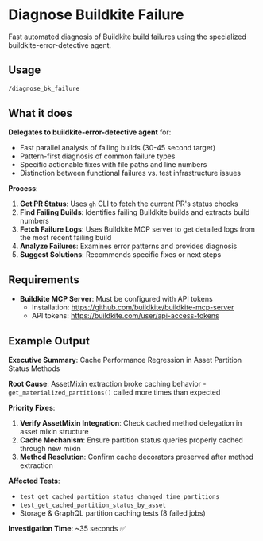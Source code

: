 # Diagnose Buildkite Failure

Fast automated diagnosis of Buildkite build failures using the specialized buildkite-error-detective agent.

## Usage

```bash
/diagnose_bk_failure
```

## What it does

**Delegates to buildkite-error-detective agent** for:

- Fast parallel analysis of failing builds (30-45 second target)
- Pattern-first diagnosis of common failure types
- Specific actionable fixes with file paths and line numbers
- Distinction between functional failures vs. test infrastructure issues

**Process**:
1. **Get PR Status**: Uses `gh` CLI to fetch the current PR's status checks
2. **Find Failing Builds**: Identifies failing Buildkite builds and extracts build numbers
3. **Fetch Failure Logs**: Uses Buildkite MCP server to get detailed logs from the most recent failing build
4. **Analyze Failures**: Examines error patterns and provides diagnosis
5. **Suggest Solutions**: Recommends specific fixes or next steps

## Requirements

- **Buildkite MCP Server**: Must be configured with API tokens
  - Installation: https://github.com/buildkite/buildkite-mcp-server
  - API tokens: https://buildkite.com/user/api-access-tokens

## Example Output

**Executive Summary**: Cache Performance Regression in Asset Partition Status Methods

**Root Cause**: AssetMixin extraction broke caching behavior - `get_materialized_partitions()` called more times than expected

**Priority Fixes**:

1. **Verify AssetMixin Integration**: Check cached method delegation in asset mixin structure
2. **Cache Mechanism**: Ensure partition status queries properly cached through new mixin
3. **Method Resolution**: Confirm cache decorators preserved after method extraction

**Affected Tests**:

- `test_get_cached_partition_status_changed_time_partitions`
- `test_get_cached_partition_status_by_asset`
- Storage & GraphQL partition caching tests (8 failed jobs)

**Investigation Time**: ~35 seconds ✅

